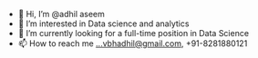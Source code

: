 - 👋 Hi, I’m @adhil aseem
- 👀 I’m interested in Data science and analytics
- 🌱 I’m currently looking for a full-time position in Data Science
- 📫 How to reach me ...vbhadhil@gmail.com, +91-8281880121

<!---
adhilvbh/adhilvbh is a ✨ special ✨ repository because its `README.md` (this file) appears on your GitHub profile.
You can click the Preview link to take a look at your changes.
--->
